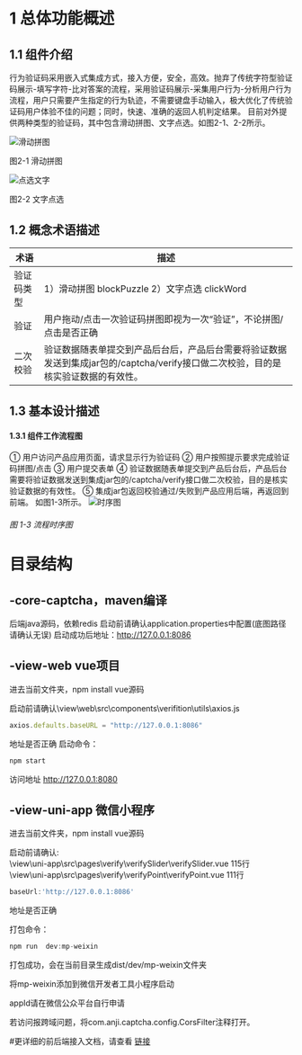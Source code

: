 # 1 总体功能概述
## 1.1 组件介绍
 行为验证码采用嵌入式集成方式，接入方便，安全，高效。抛弃了传统字符型验证码展示-填写字符-比对答案的流程，采用验证码展示-采集用户行为-分析用户行为流程，用户只需要产生指定的行为轨迹，不需要键盘手动输入，极大优化了传统验证码用户体验不佳的问题；同时，快速、准确的返回人机判定结果。
 目前对外提供两种类型的验证码，其中包含滑动拼图、文字点选。如图2-1、2-2所示。
 
![滑动拼图](https://github.com/anji-plus/captcha/blob/master/images/blockPuzzle.png "滑动拼图")

 图2-1 滑动拼图
 
![点选文字](https://github.com/anji-plus/captcha/blob/master/images/clickWord.png "点选文字")

 图2-2 文字点选

## 1.2 概念术语描述
| 术语  | 描述  |
| ------------ | ------------ |
|  验证码类型 | 1）滑动拼图 blockPuzzle  2）文字点选 clickWord|
| 验证  |  用户拖动/点击一次验证码拼图即视为一次“验证”，不论拼图/点击是否正确 |
| 二次校验  | 验证数据随表单提交到产品后台后，产品后台需要将验证数据发送到集成jar包的/captcha/verify接口做二次校验，目的是核实验证数据的有效性。  |

## 1.3 基本设计描述
#### 1.3.1 组件工作流程图
①	用户访问产品应用页面，请求显示行为验证码
②	用户按照提示要求完成验证码拼图/点击
③	用户提交表单
④	验证数据随表单提交到产品后台后，产品后台需要将验证数据发送到集成jar包的/captcha/verify接口做二次校验，目的是核实验证数据的有效性。
⑤	集成jar包返回校验通过/失败到产品应用后端，再返回到前端。
如图1-3所示。
![时序图](https://github.com/raodeming/captcha/blob/master/images/shixu.png "点选文字")
###### 图 1-3 流程时序图

# 目录结构

## -core-captcha，maven编译
后端java源码，依赖redis
启动前请确认application.properties中配置(底图路径请确认无误)
启动成功后地址：http://127.0.0.1:8086

## -view-web vue项目
进去当前文件夹，npm install
vue源码

启动前请确认\view\web\src\components\verifition\utils\axios.js
```javascript
axios.defaults.baseURL = "http://127.0.0.1:8086"
```
地址是否正确
启动命令：
```javascript
npm start
```
访问地址
http://127.0.0.1:8080

## -view-uni-app 微信小程序
进去当前文件夹，npm install
vue源码

启动前请确认:<br>
\view\uni-app\src\pages\verify\verifySlider\verifySlider.vue 115行<br>
\view\uni-app\src\pages\verify\verifyPoint\verifyPoint.vue 111行
```javascript
baseUrl:'http://127.0.0.1:8086'
```
地址是否正确

打包命令：
```javascript
npm run  dev:mp-weixin
```
打包成功，会在当前目录生成dist/dev/mp-weixin文件夹

将mp-weixin添加到微信开发者工具小程序启动

appId请在微信公众平台自行申请


若访问报跨域问题，将com.anji.captcha.config.CorsFilter注释打开。

#更详细的前后端接入文档，请查看
[链接](https://github.com/raodeming/captcha/blob/master/core/captcha/README.md "链接")
